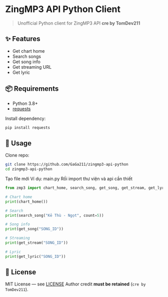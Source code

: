 # ZingMP3 API Python Client

> Unofficial Python client for ZingMP3 API
> **cre by TomDev211**

## ✨ Features

* Get chart home
* Search songs
* Get song info
* Get streaming URL
* Get lyric

## 📦 Requirements

* Python 3.8+
* [requests](https://pypi.org/project/requests/)

Install dependency:

```bash
pip install requests
```

## 🚀 Usage

Clone repo:

```bash
git clone https://github.com/GaGa211/zingmp3-api-python
cd zingmp3-api-python
```
Tạo file mới 
Ví dụ: main.py
Rồi import thư viện và api cần thiết
```python
from zmp3 import chart_home, search_song, get_song, get_stream, get_lyric

# Chart home
print(chart_home())

# Search
print(search_song("Kẻ Thù - Ngọt", count=5))

# Song info
print(get_song("SONG_ID"))

# Streaming
print(get_stream("SONG_ID"))

# Lyric
print(get_lyric("SONG_ID"))
```

## 📄 License

MIT License — see [LICENSE](./LICENSE)
Author credit **must be retained** (`cre by TomDev211`).
